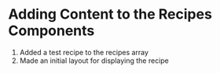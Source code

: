 # Adding Content to the Recipes Components
01. Added a test recipe to the recipes array
02. Made an initial layout for displaying the recipe